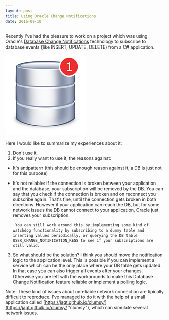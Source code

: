 ```yaml
---
layout: post
title: Using Oracle Change Notifications
date: 2016-09-10
---
```


Recently I've had the pleasure to work on a project which was using Oracle's [Database Change Notifications](https://docs.oracle.com/cd/B28359_01/win.111/b28375/featChange.htm "Database Change Notification") technology to subscribe to database events (like INSERT, UPDATE, DELETE) from a C# application.

![alt text](https://github.com/BalintPogatsa/BalintPogatsa.github.io/raw/master/img/database_notification.png "Database notifications")

Here I would like to summarize my experiences about it:

1. Don't use it.
2. If you really want to use it, the reasons against:
  * It's antipattern (this should be enough reason against it, a DB is just not for this purpose)
  * It's not reliable:
         If the connection is broken between your application and the database, your subscription will be removed by the DB. You can say that you check if the connection is broken and on reconnect you subscribe again. That's fine, until the connection gets broken in both directions. However if your application can reach the DB, but for some network issues the DB cannot connect to your application, Oracle just removes your subscription. 

         You can still work around this by implementing some kind of watchdog functionality by subscribing to a dummy table and inserting values periodically, or querying the DB table USER_CHANGE_NOTIFICATION_REGS to see if your subscriptions are still valid.

3. So what should be the solution? I think you should move the notification logic to the application level. This is possible if you can implement a service which can be the only place where your DB table gets updated. In that case you can also trigger all events after your changes. Otherwise you are left with the workarounds to make this Database Change Notification feature reliable or implement a polling logic.

Note: These kind of issues about unreliable network connection are tipically difficult to reproduce. I've managed to do it with the help of a small application called [https://jagt.github.io/clumsy/](https://jagt.github.io/clumsy/ "clumsy"), which can simulate several network issues.

